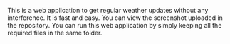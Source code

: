 This is a web application to get regular weather updates without any interference. It is fast and easy.
You can view the screenshot uploaded in the repository. You can run this web application by simply keeping all the required files in the same folder.
